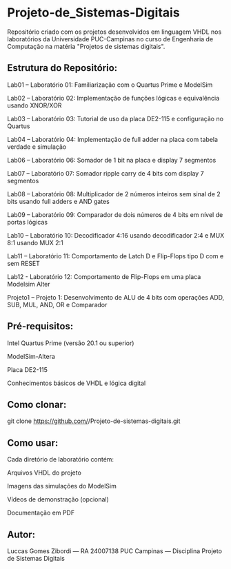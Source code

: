 # Projeto-de_Sistemas-Digitais

Repositório criado com os projetos desenvolvidos em linguagem VHDL nos laboratórios da Universidade PUC-Campinas no curso de Engenharia de Computação na matéria "Projetos de sistemas digitais".

## Estrutura do Repositório:

Lab01 – Laboratório 01: Familiarização com o Quartus Prime e ModelSim

Lab02 – Laboratório 02: Implementação de funções lógicas e equivalência usando XNOR/XOR

Lab03 – Laboratório 03: Tutorial de uso da placa DE2-115 e configuração no Quartus

Lab04 – Laboratório 04: Implementação de full adder na placa com tabela verdade e simulação

Lab06 – Laboratório 06: Somador de 1 bit na placa e display 7 segmentos

Lab07 – Laboratório 07: Somador ripple carry de 4 bits com display 7 segmentos

Lab08 – Laboratório 08: Multiplicador de 2 números inteiros sem sinal de 2 bits usando full adders e AND gates

Lab09 – Laboratório 09: Comparador de dois números de 4 bits em nível de portas lógicas

Lab10 – Laboratório 10: Decodificador 4:16 usando decodificador 2:4 e MUX 8:1 usando MUX 2:1

Lab11 – Laboratório 11: Comportamento de Latch D e Flip-Flops tipo D com e sem RESET

Lab12 - Laboratório 12: Comportamento de Flip-Flops em uma placa Modelsim Alter

Projeto1 – Projeto 1: Desenvolvimento de ALU de 4 bits com operações ADD, SUB, MUL, AND, OR e Comparador

## Pré-requisitos:

Intel Quartus Prime (versão 20.1 ou superior)

ModelSim-Altera

Placa DE2-115

Conhecimentos básicos de VHDL e lógica digital

## Como clonar:

git clone https://github.com/<usuario>/Projeto-de-sistemas-digitais.git

## Como usar:

Cada diretório de laboratório contém:

Arquivos VHDL do projeto

Imagens das simulações do ModelSim

Vídeos de demonstração (opcional)

Documentação em PDF

## Autor:

Luccas Gomes Zibordi — RA 24007138
PUC Campinas — Disciplina Projeto de Sistemas Digitais
